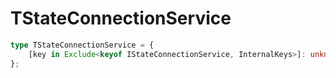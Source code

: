 # TStateConnectionService

```ts
type TStateConnectionService = {
    [key in Exclude<keyof IStateConnectionService, InternalKeys>]: unknown;
};
```


